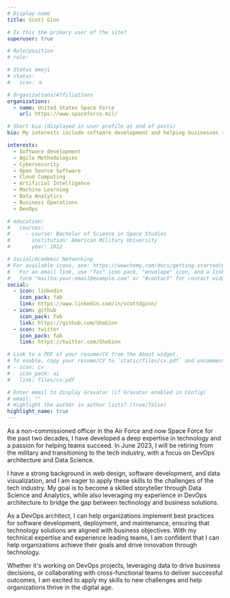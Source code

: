 ```yaml
---
# Display name
title: Scott Ginn

# Is this the primary user of the site?
superuser: true

# Role/position
# role:

# Status emoji
# status:
#   icon: ☕️

# Organizations/Affiliations
organizations:
  - name: United States Space Force
    url: https://www.spaceforce.mil/

# Short bio (displayed in user profile at end of posts)
bio: My interests include software development and helping businesses reach their potential.

interests:
  - Software development
  - Agile Methodologies
  - Cybersecurity
  - Open Source Software
  - Cloud Computing
  - Artificial Intelligence
  - Machine Learning
  - Data Analytics
  - Business Operations
  - DevOps

# education:
#   courses:
#     - course: Bachelor of Science in Space Studies
#       institution: American Military University
#       year: 2012

# Social/Academic Networking
# For available icons, see: https://wowchemy.com/docs/getting-started/page-builder/#icons
#   For an email link, use "fas" icon pack, "envelope" icon, and a link in the
#   form "mailto:your-email@example.com" or "#contact" for contact widget.
social:
  - icon: linkedin
    icon_pack: fab
    link: https://www.linkedin.com/in/scottdginn/
  - icon: github
    icon_pack: fab
    link: https://github.com/ShoGinn
  - icon: twitter
    icon_pack: fab
    link: https://twitter.com/ShoGinn

# Link to a PDF of your resume/CV from the About widget.
# To enable, copy your resume/CV to `static/files/cv.pdf` and uncomment the lines below.
# - icon: cv
#   icon_pack: ai
#   link: files/cv.pdf

# Enter email to display Gravatar (if Gravatar enabled in Config)
# email: ""
# Highlight the author in author lists? (true/false)
highlight_name: true
---
```


As a non-commissioned officer in the Air Force and now Space Force for the past two decades, I have developed a deep expertise in technology and a passion for helping teams succeed. In June 2023, I will be retiring from the military and transitioning to the tech industry, with a focus on DevOps architecture and Data Science.

I have a strong background in web design, software development, and data visualization, and I am eager to apply these skills to the challenges of the tech industry. My goal is to become a skilled storyteller through Data Science and Analytics, while also leveraging my experience in DevOps architecture to bridge the gap between technology and business solutions.

As a DevOps architect, I can help organizations implement best practices for software development, deployment, and maintenance, ensuring that technology solutions are aligned with business objectives. With my technical expertise and experience leading teams, I am confident that I can help organizations achieve their goals and drive innovation through technology.

Whether it's working on DevOps projects, leveraging data to drive business decisions, or collaborating with cross-functional teams to deliver successful outcomes, I am excited to apply my skills to new challenges and help organizations thrive in the digital age.

